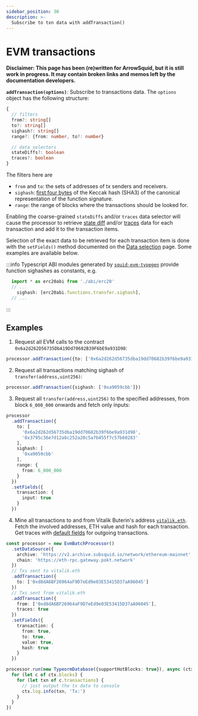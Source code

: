 ```yaml
---
sidebar_position: 30
description: >-
  Subscribe to txn data with addTransaction()
---
```


# EVM transactions 

**Disclaimer: This page has been (re)written for ArrowSquid, but it is still work in progress. It may contain broken links and memos left by the documentation developers.**

**`addTransaction(options)`**: Subscribe to transactions data. The `options` object has the following structure:
```typescript
{
  // filters
  from?: string[]
  to?: string[]
  sighash?: string[]
  range?: {from: number, to?: number}

  // data selectors
  stateDiffs?: boolean
  traces?: boolean
}
```
[//]: # (???? add the log data selector when and if it is added)

The filters here are
+ `from` and `to`: the sets of addresses of tx senders and receivers.
+ `sighash`: [first four bytes](https://ethereum.org/en/developers/docs/transactions/#the-data-field) of the Keccak hash (SHA3) of the canonical representation of the function signature.
+ `range`: the range of blocks where the transactions should be looked for.

Enabling the coarse-grained `stateDiffs` and/or `traces` data selector will cause the processor to retrieve [state diff](/dead) and/or [traces](/dead) data for each transaction and add it to the transaction items.

Selection of the exact data to be retrieved for each transaction item is done with the `setFields()` method documented on the [Data selection](../data-selection) page. Some examples are available below.

:::info
Typescript ABI modules generated by [`squid-evm-typegen`](/evm-indexing/squid-evm-typegen) provide function sighashes as constants, e.g.

```ts
  import * as erc20abi from './abi/erc20'
  // ...
    sighash: [erc20abi.functions.transfer.sighash],
  // ...
```
:::

## Examples

1) Request all EVM calls to the contract `0x6a2d262D56735DbA19Dd70682B39F6bE9a931D98`:
```ts
processor.addTransaction({to: ['0x6a2d262d56735dba19dd70682b39f6be9a931d98']})
```

2) Request all transactions matching sighash of `transfer(address,uint256)`:
```ts
processor.addTransaction({sighash: ['0xa9059cbb']})
```

3) Request all `transfer(address,uint256)` to the specified addresses, from block `6_000_000` onwards and fetch only inputs:
```ts
processor
  .addTransaction({
    to: [
      '0x6a2d262d56735dba19dd70682b39f6be9a931d98',
      '0x3795c36e7d12a8c252a20c5a7b455f7c57b60283'
    ],
    sighash: [
      '0xa9059cbb'
    ],
    range: {
      from: 6_000_000
    }
  })
  .setFields({
    transaction: {
      input: true
    }
  })
```

4) Mine all transactions to and from Vitalik Buterin's address [`vitalik.eth`](https://etherscan.io/address/vitalik.eth). Fetch the involved addresses, ETH value and hash for each transaction. Get traces with [default fields](../../context-interfaces/#trace) for outgoing transactions.

[//]: # (!!!! replace the archive URL once archive-registry carries Arrowsquid archives)
[//]: # (???? which traces are these - "execution" or "debug"?)

```ts
const processor = new EvmBatchProcessor()
  .setDataSource({
    archive: 'https://v2.archive.subsquid.io/network/ethereum-mainnet',
    chain: 'https://eth-rpc.gateway.pokt.network'
  })
  // Txs sent to vitalik.eth
  .addTransaction({
    to: ['0xd8dA6BF26964aF9D7eEd9e03E53415D37aA96045']
  })
  // Txs sent from vitalik.eth
  .addTransaction({
    from: ['0xd8dA6BF26964aF9D7eEd9e03E53415D37aA96045'],
    traces: true
  })
  .setFields({
    transaction: {
      from: true,
      to: true,
      value: true,
      hash: true
    }
  })

processor.run(new TypeormDatabase({supportHotBlocks: true}), async (ctx) => {
  for (let c of ctx.blocks) {
    for (let txn of c.transactions) {
      // just output the tx data to console
      ctx.log.info(txn, 'Tx:')
    }
  }
})
```

